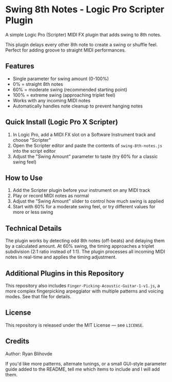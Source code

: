 Swing 8th Notes - Logic Pro Scripter Plugin
============================================

A simple Logic Pro (Scripter) MIDI FX plugin that adds swing to 8th notes.

This plugin delays every other 8th note to create a swing or shuffle feel.
Perfect for adding groove to straight MIDI performances.

Features
--------
- Single parameter for swing amount (0-100%)
- 0% = straight 8th notes
- 60% = moderate swing (recommended starting point)
- 100% = extreme swing (approaching triplet feel)
- Works with any incoming MIDI notes
- Automatically handles note cleanup to prevent hanging notes

Quick Install (Logic Pro X Scripter)
------------------------------------
1. In Logic Pro, add a MIDI FX slot on a Software Instrument track and choose "Scripter"
2. Open the Scripter editor and paste the contents of `swing-8th-notes.js` into the script editor
3. Adjust the "Swing Amount" parameter to taste (try 60% for a classic swing feel)

How to Use
----------
1. Add the Scripter plugin before your instrument on any MIDI track
2. Play or record MIDI notes as normal
3. Adjust the "Swing Amount" slider to control how much swing is applied
4. Start with 60% for a moderate swing feel, or try different values for more or less swing

Technical Details
-----------------
The plugin works by detecting odd 8th notes (off-beats) and delaying them by a calculated amount.
At 60% swing, the timing approaches a triplet subdivision (2:1 ratio instead of 1:1).
The plugin processes all incoming MIDI notes in real-time and applies the timing adjustment.

Additional Plugins in this Repository
--------------------------------------
This repository also includes `Finger-Picking-Acoustic-Guitar-1-v1.js`, a more complex
fingerpicking arpeggiator with multiple patterns and voicing modes. See that file for details.


License
-------
This repository is released under the MIT License — see `LICENSE`.

Credits
-------
Author: Ryan Blihovde

If you'd like more patterns, alternate tunings, or a small GUI-style parameter guide added
to the README, tell me which items to include and I will add them.
